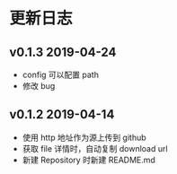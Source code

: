 # 更新日志

## v0.1.3   2019-04-24

- config 可以配置 path
- 修改 bug

## v0.1.2   2019-04-14

- 使用 http 地址作为源上传到 github
- 获取 file 详情时，自动复制 download url
- 新建 Repository 时新建 README.md
